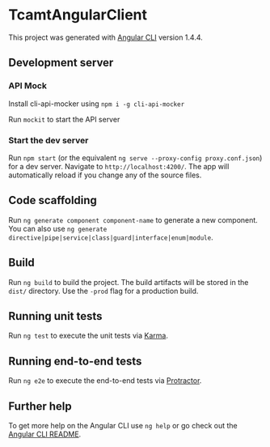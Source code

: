 # TcamtAngularClient

This project was generated with [Angular CLI](https://github.com/angular/angular-cli) version 1.4.4.

## Development server

### API Mock

Install cli-api-mocker using `npm i -g cli-api-mocker`

Run `mockit` to start the API server

### Start the dev server

Run `npm start` (or the equivalent `ng serve --proxy-config proxy.conf.json`) for a dev server. Navigate to `http://localhost:4200/`. The app will automatically reload if you change any of the source files.

## Code scaffolding

Run `ng generate component component-name` to generate a new component. You can also use `ng generate directive|pipe|service|class|guard|interface|enum|module`.

## Build

Run `ng build` to build the project. The build artifacts will be stored in the `dist/` directory. Use the `-prod` flag for a production build.

## Running unit tests

Run `ng test` to execute the unit tests via [Karma](https://karma-runner.github.io).

## Running end-to-end tests

Run `ng e2e` to execute the end-to-end tests via [Protractor](http://www.protractortest.org/).

## Further help

To get more help on the Angular CLI use `ng help` or go check out the [Angular CLI README](https://github.com/angular/angular-cli/blob/master/README.md).
